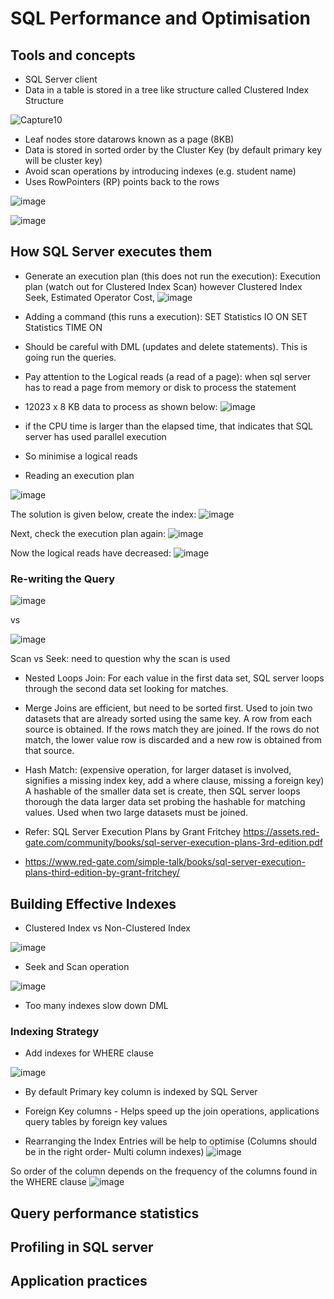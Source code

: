 # SQL Performance and Optimisation

## Tools and concepts
- SQL Server client
- Data in a table is stored in a tree like structure called Clustered Index Structure

![Capture10](https://user-images.githubusercontent.com/5715815/88490453-e4253b00-cfef-11ea-913e-4607d8593d9e.PNG)

- Leaf nodes store datarows known as a page (8KB)
- Data is stored in sorted order by the Cluster Key (by default primary key will be cluster key)
- Avoid scan operations by introducing indexes (e.g. student name)
- Uses RowPointers (RP) points back to the rows   

![image](https://user-images.githubusercontent.com/5715815/88501230-f10d5300-d01e-11ea-80c0-70d70cc04c4f.png)

![image](https://user-images.githubusercontent.com/5715815/88501328-3d589300-d01f-11ea-9129-f17500846f1c.png)


## How SQL Server executes them

- Generate an execution plan (this does not run the execution): Execution plan (watch out for Clustered Index Scan) however Clustered Index Seek, Estimated Operator Cost, 
![image](https://user-images.githubusercontent.com/5715815/88502441-82ca8f80-d022-11ea-9756-c63f2b402be6.png)

- Adding a command (this runs a execution): 
SET Statistics IO ON
SET Statistics TIME ON
* Should be careful with DML (updates and delete statements). This is going run the queries. 

- Pay attention to the Logical reads (a read of a page): when sql server has to read a page from memory or disk to process the statement
- 12023 x 8 KB data to process as shown below:
![image](https://user-images.githubusercontent.com/5715815/88622834-bc20ff00-d0f7-11ea-9f26-b1cac6d8ea93.png)
- if the CPU time is larger than the elapsed time, that indicates that SQL server has used parallel execution 
- So minimise a logical reads

- Reading an execution plan

![image](https://user-images.githubusercontent.com/5715815/88761948-3d45c800-d1c4-11ea-8448-f6e376c90415.png)

The solution is given below, create the index:
![image](https://user-images.githubusercontent.com/5715815/88761971-50589800-d1c4-11ea-9b6a-b4642e172bb1.png)

Next, check the execution plan again:
![image](https://user-images.githubusercontent.com/5715815/88762047-8007a000-d1c4-11ea-8b90-5500dbe10eda.png)

Now the logical reads have decreased:
![image](https://user-images.githubusercontent.com/5715815/88762141-bb09d380-d1c4-11ea-95b0-a488cb9f4183.png)


### Re-writing the Query
![image](https://user-images.githubusercontent.com/5715815/88762678-c1e51600-d1c5-11ea-9d66-0bdb538afd8c.png)

vs 

![image](https://user-images.githubusercontent.com/5715815/88762708-d32e2280-d1c5-11ea-87cc-be16dda93848.png)


Scan vs Seek: need to question why the scan is used

- Nested Loops Join: For each value in the first data set, SQL server loops through the second data set looking for matches. 
- Merge Joins are efficient, but need to be sorted first. Used to join two datasets that are already sorted using the same key. A row from each source is obtained. If the rows match they are joined. If the rows do not match, the lower value row is discarded and a new row is obtained from that source.
- Hash Match: (expensive operation, for larger dataset is involved, signifies a missing index key, add a where clause, missing a foreign key) A hashable of the smaller data set is create, then SQL server loops thorough the data larger data set probing the hashable for matching values. Used when two large datasets must be joined.

- Refer: SQL Server Execution Plans by Grant Fritchey https://assets.red-gate.com/community/books/sql-server-execution-plans-3rd-edition.pdf
- https://www.red-gate.com/simple-talk/books/sql-server-execution-plans-third-edition-by-grant-fritchey/




## Building Effective Indexes

- Clustered Index vs Non-Clustered Index

![image](https://user-images.githubusercontent.com/5715815/88763895-0f628280-d1c8-11ea-9315-b834d5253be9.png)


- Seek and Scan operation

![image](https://user-images.githubusercontent.com/5715815/88764002-446ed500-d1c8-11ea-97b1-aadbd8fcba32.png)



- Too many indexes slow down DML

### Indexing Strategy
- Add indexes for WHERE clause

![image](https://user-images.githubusercontent.com/5715815/88764160-931c6f00-d1c8-11ea-9b5a-fe0d8d579afd.png)

- By default Primary key column is indexed by SQL Server
- Foreign Key columns - Helps speed up the join operations, applications query tables by foreign key values

- Rearranging the Index Entries will be help to optimise (Columns should be in the right order- Multi column indexes)
![image](https://user-images.githubusercontent.com/5715815/88764567-48e7bd80-d1c9-11ea-84c8-ede5082eb567.png)

So order of the column depends on the frequency of the columns found in the WHERE clause
![image](https://user-images.githubusercontent.com/5715815/88764910-d7f4d580-d1c9-11ea-83f8-ab07f62757e7.png)





## Query performance statistics

## Profiling in SQL server

## Application practices


